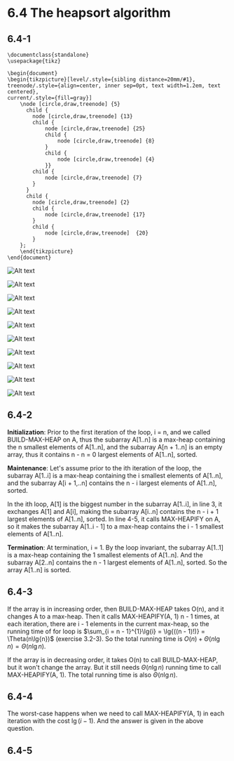 # 6.4 The heapsort algorithm
## 6.4-1
```
\documentclass{standalone}
\usepackage{tikz}

\begin{document}
\begin{tikzpicture}[level/.style={sibling distance=20mm/#1},
treenode/.style={align=center, inner sep=0pt, text width=1.2em, text centered},
current/.style={fill=gray}]
    \node [circle,draw,treenode] {5}
      child {
        node [circle,draw,treenode] {13}
        child {
            node [circle,draw,treenode] {25}
            child {
                node [circle,draw,treenode] {8}
            }
            child {
                node [circle,draw,treenode] {4}
            }}
        child {
            node [circle,draw,treenode] {7}
        }
      }
      child {
        node [circle,draw,treenode] {2}
        child {
            node [circle,draw,treenode] {17}
        }
        child {
            node [circle,draw,treenode]  {20}
        }
    };
    \end{tikzpicture}
\end{document}
```

![Alt text](./6.4-1-a.png)

![Alt text](./6.4-1-b.png)

![Alt text](./6.4-1-c.png)

![Alt text](./6.4-1-d.png)

![Alt text](./6.4-1-e.png)

![Alt text](./6.4-1-f.png)

![Alt text](./6.4-1-g.png)

![Alt text](./6.4-1-h.png)

![Alt text](./6.4-1-i.png)

![Alt text](./6.4-1-j.png)

## 6.4-2
**Initialization**: Prior to the first iteration of the loop, i = n, and we called BUILD-MAX-HEAP on A, thus the subarray A[1..n] is a max-heap containing the n smallest elements of A[1..n], and the subarray A[n + 1..n] is an empty array, thus it contains n - n = 0 largest elements of A[1..n], sorted.

**Maintenance**: Let's assume prior to the ith iteration of the loop, the subarray A[1..i] is a max-heap containing the i smallest elements of A[1..n], and the subarray A[i + 1,..n] contains the n - i largest elements of A[1..n], sorted.

In the ith loop, A[1] is the biggest number in the subarray A[1..i], in line 3, it exchanges A[1] and A[i], making the subarray A[i..n] contains the n - i + 1 largest elements of A[1..n], sorted. In line 4-5, it calls MAX-HEAPIFY on A, so it makes the subarray A[1..i - 1] to a max-heap contains the i - 1 smallest elements of A[1..n].

**Termination**: At termination, i = 1. By the loop invariant, the subarray A[1..1] is a max-heap containing the 1 smallest elements of A[1..n]. And the subarray A[2..n] contains the n - 1 largest elements of A[1..n], sorted. So the array A[1..n] is sorted.

## 6.4-3
If the array is in increasing order, then BUILD-MAX-HEAP takes O(n), and it changes A to a max-heap. Then it calls MAX-HEAPIFY(A, 1) n - 1 times, at each iteration, there are i - 1 elements in the current max-heap, so the running time of for loop is $\sum_{i = n - 1}^{1}\lg{i} = \lg{((n - 1)!)} = \Theta(n\lg{n})$ (exercise 3.2-3). So the total running time is $O(n) + \Theta(n\lg{n}) = \Theta(n\lg{n})$.

If the array is in decreasing order, it takes O(n) to call BUILD-MAX-HEAP, but it won't change the array. But it still needs $\Theta(n\lg{n})$ running time to call MAX-HEAPIFY(A, 1). The total running time is also $\Theta(n\lg{n})$.

## 6.4-4
The worst-case happens when we need to call MAX-HEAPIFY(A, 1) in each iteration with the cost $\lg{(i - 1)}$. And the answer is given in the above question.

## 6.4-5
